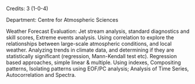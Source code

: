 Credits: 3 (1-0-4)

Department: Centre for Atmospheric Sciences

Weather Forecast Evaluation: Jet stream analysis, standard diagnostics and skill scores, Extreme events analysis. Using correlation to explore the relationships between large-scale atmospheric conditions, and local weather. Analyzing trends in climate data, and determining if they are statistically significant (regression, Mann-Kendall test etc). Regression based approaches, simple linear & multiple. Using indexes, Compositing patterns, Isolating patterns using EOF/PC analysis; Analysis of Time Series, Autocorrelation and Spectra.